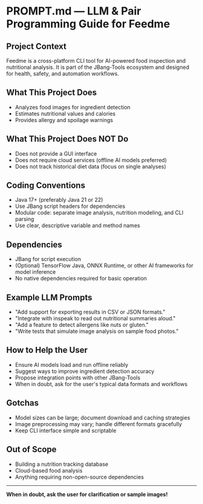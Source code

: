 # PROMPT.md — LLM & Pair Programming Guide for Feedme

## Project Context

Feedme is a cross-platform CLI tool for AI-powered food inspection and nutritional analysis. It is part of the JBang-Tools ecosystem and designed for health, safety, and automation workflows.

## What This Project Does

- Analyzes food images for ingredient detection
- Estimates nutritional values and calories
- Provides allergy and spoilage warnings

## What This Project Does NOT Do

- Does not provide a GUI interface
- Does not require cloud services (offline AI models preferred)
- Does not track historical diet data (focus on single analyses)

## Coding Conventions

- Java 17+ (preferably Java 21 or 22)
- Use JBang script headers for dependencies
- Modular code: separate image analysis, nutrition modeling, and CLI parsing
- Use clear, descriptive variable and method names

## Dependencies

- JBang for script execution
- (Optional) TensorFlow Java, ONNX Runtime, or other AI frameworks for model inference
- No native dependencies required for basic operation

## Example LLM Prompts

- "Add support for exporting results in CSV or JSON formats."
- "Integrate with inspeak to read out nutritional summaries aloud."
- "Add a feature to detect allergens like nuts or gluten."
- "Write tests that simulate image analysis on sample food photos."

## How to Help the User

- Ensure AI models load and run offline reliably
- Suggest ways to improve ingredient detection accuracy
- Propose integration points with other JBang-Tools
- When in doubt, ask for the user's typical data formats and workflows

## Gotchas

- Model sizes can be large; document download and caching strategies
- Image preprocessing may vary; handle different formats gracefully
- Keep CLI interface simple and scriptable

## Out of Scope

- Building a nutrition tracking database
- Cloud-based food analysis
- Anything requiring non-open-source dependencies

---

**When in doubt, ask the user for clarification or sample images!** 